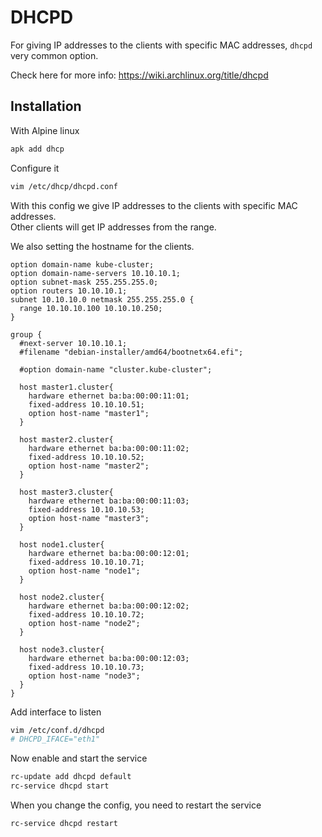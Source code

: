 # DHCPD

For giving IP addresses to the clients with specific MAC addresses, `dhcpd` very common option.

Check here for more info: https://wiki.archlinux.org/title/dhcpd

## Installation

With Alpine linux

```sh
apk add dhcp
```

Configure it

```sh
vim /etc/dhcp/dhcpd.conf
```

With this config we give IP addresses to the clients with specific MAC addresses.  
Other clients will get IP addresses from the range.

We also setting the hostname for the clients.

```
option domain-name kube-cluster;
option domain-name-servers 10.10.10.1;
option subnet-mask 255.255.255.0;
option routers 10.10.10.1;
subnet 10.10.10.0 netmask 255.255.255.0 {
  range 10.10.10.100 10.10.10.250;
}

group {
  #next-server 10.10.10.1;
  #filename "debian-installer/amd64/bootnetx64.efi";

  #option domain-name "cluster.kube-cluster";

  host master1.cluster{
    hardware ethernet ba:ba:00:00:11:01;
    fixed-address 10.10.10.51;
    option host-name "master1";
  }

  host master2.cluster{
    hardware ethernet ba:ba:00:00:11:02;
    fixed-address 10.10.10.52;
    option host-name "master2";
  }

  host master3.cluster{
    hardware ethernet ba:ba:00:00:11:03;
    fixed-address 10.10.10.53;
    option host-name "master3";
  }

  host node1.cluster{
    hardware ethernet ba:ba:00:00:12:01;
    fixed-address 10.10.10.71;
    option host-name "node1";
  }

  host node2.cluster{
    hardware ethernet ba:ba:00:00:12:02;
    fixed-address 10.10.10.72;
    option host-name "node2";
  }

  host node3.cluster{
    hardware ethernet ba:ba:00:00:12:03;
    fixed-address 10.10.10.73;
    option host-name "node3";
  }
}
```

Add interface to listen

```sh
vim /etc/conf.d/dhcpd
# DHCPD_IFACE="eth1"
```

Now enable and start the service

```sh
rc-update add dhcpd default
rc-service dhcpd start
```

When you change the config, you need to restart the service

```sh
rc-service dhcpd restart
```
